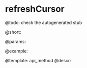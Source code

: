 refreshCursor
=============


@todo:
	check the autogenerated stub

@short:
	

@params:





@example:

@template:	api_method
@descr:

